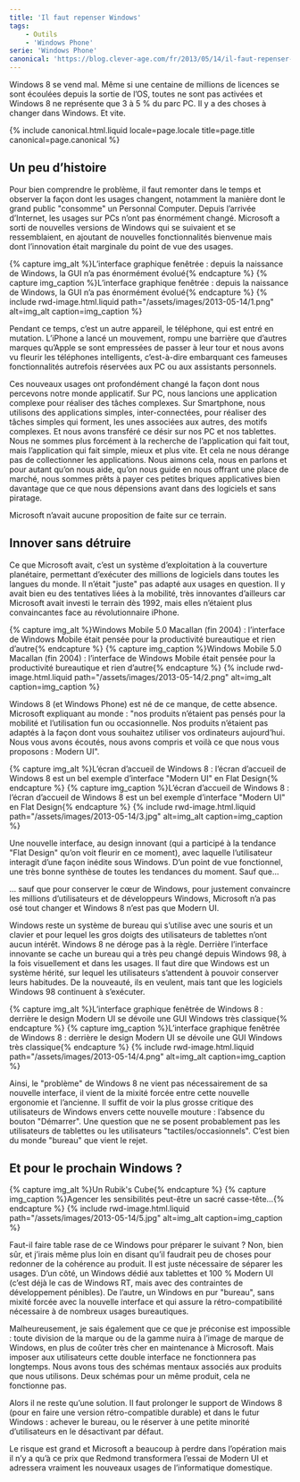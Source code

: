 ```yaml
---
title: 'Il faut repenser Windows'
tags:
    - Outils
    - 'Windows Phone'
serie: 'Windows Phone'
canonical: 'https://blog.clever-age.com/fr/2013/05/14/il-faut-repenser-windows/'
---
```


Windows 8 se vend mal. Même si une centaine de millions de licences se sont
écoulées depuis la sortie de l’OS, toutes ne sont pas activées et Windows 8 ne
représente que 3 à 5 % du parc PC. Il y a des choses à changer dans Windows. Et
vite.

<!-- more -->

{% include canonical.html.liquid
    locale=page.locale
    title=page.title
    canonical=page.canonical
%}

## Un peu d’histoire

Pour bien comprendre le problème, il faut remonter dans le temps et observer la
façon dont les usages changent, notamment la manière dont le grand public
"consomme" un Personnal Computer. Depuis l’arrivée d’Internet, les usages sur
PCs n’ont pas énormément changé. Microsoft a sorti de nouvelles versions de
Windows qui se suivaient et se ressemblaient, en ajoutant de nouvelles
fonctionnalités bienvenue mais dont l’innovation était marginale du point de vue
des usages.

{% capture img_alt %}L’interface graphique fenêtrée : depuis la naissance de
Windows, la GUI n’a pas énormément évolué{% endcapture %}
{% capture img_caption %}L’interface graphique fenêtrée : depuis la naissance de
Windows, la GUI n’a pas énormément évolué{% endcapture %}
{% include rwd-image.html.liquid
path="/assets/images/2013-05-14/1.png"
alt=img_alt
caption=img_caption
%}

Pendant ce temps, c’est un autre appareil, le téléphone, qui est entré en
mutation. L’iPhone a lancé un mouvement, rompu une barrière que d’autres marques
qu’Apple se sont empressées de passer à leur tour et nous avons vu fleurir les
téléphones intelligents, c’est-à-dire embarquant ces fameuses fonctionnalités
autrefois réservées aux PC ou aux assistants personnels.

Ces nouveaux usages ont profondément changé la façon dont nous percevons notre
monde applicatif. Sur PC, nous lancions une application complexe pour réaliser
des tâches complexes. Sur Smartphone, nous utilisons des applications simples,
inter-connectées, pour réaliser des tâches simples qui forment, les unes
associées aux autres, des motifs complexes. Et nous avons transféré ce désir sur
nos PC et nos tablettes. Nous ne sommes plus forcément à la recherche de
l’application qui fait tout, mais l’application qui fait simple, mieux et plus
vite. Et cela ne nous dérange pas de collectionner les applications. Nous aimons
cela, nous en parlons et pour autant qu’on nous aide, qu’on nous guide en nous
offrant une place de marché, nous sommes prêts à payer ces petites briques
applicatives bien davantage que ce que nous dépensions avant dans des logiciels
et sans piratage.

Microsoft n’avait aucune proposition de faite sur ce terrain.

## Innover sans détruire

Ce que Microsoft avait, c’est un système d’exploitation à la couverture
planétaire, permettant d’exécuter des millions de logiciels dans toutes les
langues du monde. Il n’était "juste" pas adapté aux usages en question. Il y
avait bien eu des tentatives liées à la mobilité, très innovantes d’ailleurs car
Microsoft avait investi le terrain dès 1992, mais elles n’étaient plus
convaincantes face au révolutionnaire iPhone.

{% capture img_alt %}Windows Mobile 5.0 Macallan (fin 2004) : l’interface de
Windows Mobile était pensée pour la productivité bureautique et rien
d’autre{% endcapture %} {% capture img_caption %}Windows Mobile 5.0 Macallan
(fin 2004) : l’interface de Windows Mobile était pensée pour la productivité
bureautique et rien d’autre{% endcapture %} {% include rwd-image.html.liquid
path="/assets/images/2013-05-14/2.png"
alt=img_alt
caption=img_caption
%}

Windows 8 (et Windows Phone) est né de ce manque, de cette absence. Microsoft
expliquant au monde : "nos produits n’étaient pas pensés pour la mobilité et
l’utilisation fun ou occasionnelle. Nos produits n’étaient pas adaptés à la
façon dont vous souhaitez utiliser vos ordinateurs aujourd’hui. Nous vous avons
écoutés, nous avons compris et voilà ce que nous vous proposons : Modern UI".

{% capture img_alt %}L’écran d’accueil de Windows 8 : l’écran d’accueil de
Windows 8 est un bel exemple d’interface &quot;Modern UI&quot; en Flat
Design{% endcapture %} {% capture img_caption %}L’écran d’accueil de Windows 8 :
l’écran d’accueil de Windows 8 est un bel exemple d’interface "Modern UI" en
Flat Design{% endcapture %} {% include rwd-image.html.liquid
path="/assets/images/2013-05-14/3.jpg"
alt=img_alt
caption=img_caption
%}

Une nouvelle interface, au design innovant (qui a participé à la tendance "Flat
Design" qu’on voit fleurir en ce moment), avec laquelle l’utilisateur interagit
d’une façon inédite sous Windows. D’un point de vue fonctionnel, une très bonne
synthèse de toutes les tendances du moment. Sauf que…

… sauf que pour conserver le cœur de Windows, pour justement convaincre les
millions d’utilisateurs et de développeurs Windows, Microsoft n’a pas osé tout
changer et Windows 8 n’est pas que Modern UI.

Windows reste un système de bureau qui s’utilise avec une souris et un clavier
et pour lequel les gros doigts des utilisateurs de tablettes n’ont aucun
intérêt. Windows 8 ne déroge pas à la règle. Derrière l’interface innovante se
cache un bureau qui a très peu changé depuis Windows 98, à la fois visuellement
et dans les usages. Il faut dire que Windows est un système hérité, sur lequel
les utilisateurs s’attendent à pouvoir conserver leurs habitudes. De la
nouveauté, ils en veulent, mais tant que les logiciels Windows 98 continuent à
s’exécuter.

{% capture img_alt %}L’interface graphique fenêtrée de Windows 8 : derrière le
design Modern UI se dévoile une GUI Windows très classique{% endcapture %}
{% capture img_caption %}L’interface graphique fenêtrée de Windows 8 : derrière
le design Modern UI se dévoile une GUI Windows très classique{% endcapture %}
{% include rwd-image.html.liquid
path="/assets/images/2013-05-14/4.png"
alt=img_alt
caption=img_caption
%}

Ainsi, le "problème" de Windows 8 ne vient pas nécessairement de sa nouvelle
interface, il vient de la mixité forcée entre cette nouvelle ergonomie et
l’ancienne. Il suffit de voir la plus grosse critique des utilisateurs de
Windows envers cette nouvelle mouture : l’absence du bouton "Démarrer". Une
question que ne se posent probablement pas les utilisateurs de tablettes ou les
utilisateurs "tactiles/occasionnels". C’est bien du monde "bureau" que vient le
rejet.

## Et pour le prochain Windows ?

{% capture img_alt %}Un Rubik's Cube{% endcapture %}
{% capture img_caption %}Agencer les sensibilités peut-être un sacré
casse-tête…{% endcapture %} {% include rwd-image.html.liquid
path="/assets/images/2013-05-14/5.jpg"
alt=img_alt
caption=img_caption
%}

Faut-il faire table rase de ce Windows pour préparer le suivant ? Non, bien sûr,
et j’irais même plus loin en disant qu’il faudrait peu de choses pour redonner
de la cohérence au produit. Il est juste nécessaire de séparer les usages. D’un
côté, un Windows dédié aux tablettes et 100 % Modern UI (c’est déjà le cas de
Windows RT, mais avec des contraintes de développement pénibles). De l’autre, un
Windows en pur "bureau", sans mixité forcée avec la nouvelle interface et qui
assure la rétro-compatibilité nécessaire à de nombreux usages bureautiques.

Malheureusement, je sais également que ce que je préconise est impossible :
toute division de la marque ou de la gamme nuira à l’image de marque de Windows,
en plus de coûter très cher en maintenance à Microsoft. Mais imposer aux
utilisateurs cette double interface ne fonctionnera pas longtemps. Nous avons
tous des schémas mentaux associés aux produits que nous utilisons. Deux schémas
pour un même produit, cela ne fonctionne pas.

Alors il ne reste qu’une solution. Il faut prolonger le support de Windows 8
(pour en faire une version rétro-compatible durable) et dans le futur Windows :
achever le bureau, ou le réserver à une petite minorité d’utilisateurs en le
désactivant par défaut.

Le risque est grand et Microsoft a beaucoup à perdre dans l’opération mais il
n’y a qu’à ce prix que Redmond transformera l’essai de Modern UI et adressera
vraiment les nouveaux usages de l’informatique domestique.
